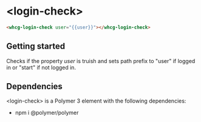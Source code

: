 # &lt;login-check&gt;

```html
<whcg-login-check user="{{user}}"></whcg-login-check>
```

## Getting started 

Checks if the property *user* is truish and sets path prefix to "user" if logged in or "start" if not logged in.

## Dependencies

&lt;login-check&gt; is a Polymer 3 element with the following dependencies: 
- npm i @polymer/polymer
